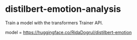 # distilbert-emotion-analysis
Train a model with the transformers Trainer API. 


model = https://huggingface.co/RidaDogrul/distilbert-emotion
